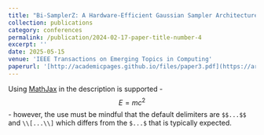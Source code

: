 ```yaml
---
title: "Bi-SamplerZ: A Hardware-Efficient Gaussian Sampler Architecture for Quantum-Resistant Falcon Signatures"
collection: publications
category: conferences
permalink: /publication/2024-02-17-paper-title-number-4
excerpt: ''
date: 2025-05-15
venue: 'IEEE Transactions on Emerging Topics in Computing'
paperurl: '[http://academicpages.github.io/files/paper3.pdf](https://arxiv.org/abs/2505.24509)'
---
```


Using [MathJax](https://www.mathjax.org/) in the description is supported - $$E=mc^2$$ - however, the use must be mindful that the default delimiters are `$$...$$` and `\\[...\\]` which differs from the `$...$` that is typically expected.
